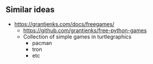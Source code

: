 

Similar ideas
-------------

* https://grantjenks.com/docs/freegames/
    * https://github.com/grantjenks/free-python-games
    * Collection of simple games in turtlegraphics
        * pacman
        * tron
        * etc